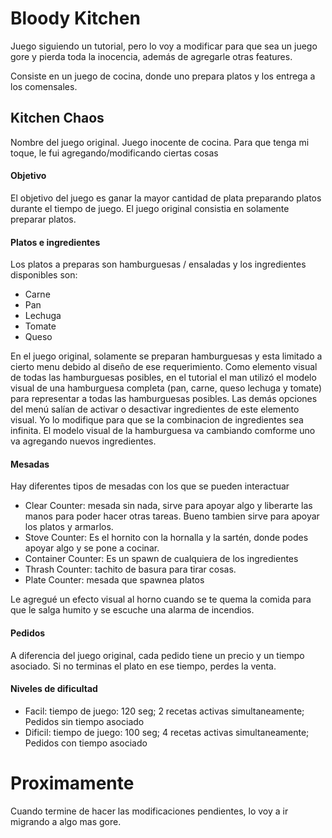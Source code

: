 # Bloody Kitchen
Juego siguiendo un tutorial, pero lo voy a modificar para que sea un juego gore y pierda toda la inocencia, además de agregarle otras features.

Consiste en un juego de cocina, donde uno prepara platos y los entrega a los comensales.

## Kitchen Chaos
Nombre del juego original. Juego inocente de cocina. Para que tenga mi toque, le fui agregando/modificando ciertas cosas

#### Objetivo
El objetivo del juego es ganar la mayor cantidad de plata preparando platos durante el tiempo de juego.
El juego original consistia en solamente preparar platos.

#### Platos e ingredientes 
Los platos a preparas son hamburguesas / ensaladas y los ingredientes disponibles son:
- Carne
- Pan
- Lechuga
- Tomate
- Queso

En el juego original, solamente se preparan hamburguesas y esta limitado a cierto menu debido al diseño de ese requerimiento. Como elemento visual de todas las hamburguesas posibles, en el tutorial el man utilizó
el modelo visual de una hamburguesa completa (pan, carne, queso lechuga y tomate) para representar a todas las hamburguesas posibles. Las demás opciones del menú salían de activar o desactivar ingredientes de este elemento visual.
Yo lo modifique para que se la combinacion de ingredientes sea infinita. El modelo visual de la hamburguesa va cambiando comforme uno va agregando nuevos ingredientes.

#### Mesadas
Hay diferentes tipos de mesadas con los que se pueden interactuar
- Clear Counter: mesada sin nada, sirve para apoyar algo y liberarte las manos para poder hacer otras tareas. Bueno tambien sirve para apoyar los platos y armarlos.
- Stove Counter: Es el hornito con la hornalla y la sartén, donde podes apoyar algo y se pone a cocinar.
- Container Counter: Es un spawn de cualquiera de los ingredientes
- Thrash Counter: tachito de basura para tirar cosas.
- Plate Counter: mesada que spawnea platos

Le agregué un efecto visual al horno cuando se te quema la comida para que le salga humito y se escuche una alarma de incendios.

#### Pedidos
A diferencia del juego original, cada pedido tiene un precio y un tiempo asociado. Si no terminas el plato en ese tiempo, perdes la venta.

#### Niveles de dificultad
- Facil: tiempo de juego: 120 seg; 2 recetas activas simultaneamente; Pedidos sin tiempo asociado
- Dificil: tiempo de juego: 100 seg; 4 recetas activas simultaneamente; Pedidos con tiempo asociado

# Proximamente
Cuando termine de hacer las modificaciones pendientes, lo voy a ir migrando a algo mas gore.
